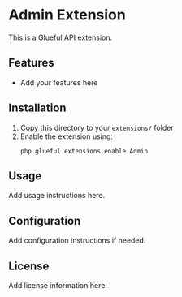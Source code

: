 # Admin Extension

This is a Glueful API extension.

## Features

- Add your features here

## Installation

1. Copy this directory to your `extensions/` folder
2. Enable the extension using:
   ```
   php glueful extensions enable Admin
   ```

## Usage

Add usage instructions here.

## Configuration

Add configuration instructions if needed.

## License

Add license information here.
